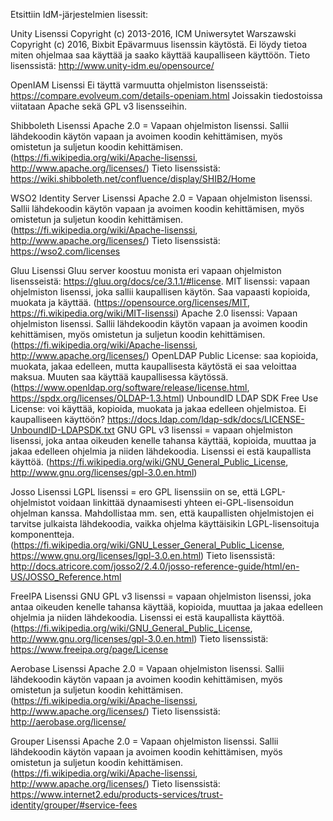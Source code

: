 Etsittiin IdM-järjestelmien lisessit:

Unity
Lisenssi
Copyright (c) 2013-2016, ICM Uniwersytet Warszawski
Copyright (c) 2016, Bixbit
Epävarmuus lisenssin käytöstä. Ei löydy tietoa miten ohjelmaa saa käyttää ja saako käyttää kaupalliseen käyttöön.
Tieto lisenssistä: http://www.unity-idm.eu/opensource/

OpenIAM
Lisenssi
Ei täyttä varmuutta ohjelmiston lisensseistä: https://compare.evolveum.com/details-openiam.html
Joissakin tiedostoissa viitataan Apache sekä GPL v3 lisensseihin. 

Shibboleth
Lisenssi
Apache 2.0 = Vapaan ohjelmiston lisenssi. Sallii lähdekoodin käytön vapaan ja avoimen koodin kehittämisen, myös omistetun ja suljetun koodin kehittämisen. (https://fi.wikipedia.org/wiki/Apache-lisenssi, http://www.apache.org/licenses/)
Tieto lisenssistä: https://wiki.shibboleth.net/confluence/display/SHIB2/Home

WSO2 Identity Server
Lisenssi
Apache 2.0 = Vapaan ohjelmiston lisenssi. Sallii lähdekoodin käytön vapaan ja avoimen koodin kehittämisen, myös omistetun ja suljetun koodin kehittämisen. (https://fi.wikipedia.org/wiki/Apache-lisenssi, http://www.apache.org/licenses/)
Tieto lisenssistä: https://wso2.com/licenses

Gluu
Lisenssi
Gluu server koostuu monista eri vapaan ohjelmiston lisensseistä: https://gluu.org/docs/ce/3.1.1/#license.
MIT lisenssi: vapaan ohjelmiston lisenssi, joka sallii kaupallisen käytön. Saa vapaasti kopioida, muokata ja käyttää.  (https://opensource.org/licenses/MIT, https://fi.wikipedia.org/wiki/MIT-lisenssi)
Apache 2.0 lisenssi: Vapaan ohjelmiston lisenssi. Sallii lähdekoodin käytön vapaan ja avoimen koodin kehittämisen, myös omistetun ja suljetun koodin kehittämisen. (https://fi.wikipedia.org/wiki/Apache-lisenssi, http://www.apache.org/licenses/)
OpenLDAP Public License: saa kopioida, muokata, jakaa edelleen, mutta kaupallisesta käytöstä ei saa veloittaa maksua. Muuten saa käyttää kaupallisessa käytössä. (https://www.openldap.org/software/release/license.html, https://spdx.org/licenses/OLDAP-1.3.html)
UnboundID LDAP SDK Free Use License: voi käyttää, kopioida, muokata ja jakaa edelleen ohjelmistoa. Ei kaupalliseen käyttöön? https://docs.ldap.com/ldap-sdk/docs/LICENSE-UnboundID-LDAPSDK.txt
GNU GPL v3 lisenssi = vapaan ohjelmiston lisenssi, joka antaa oikeuden kenelle tahansa käyttää, kopioida, muuttaa ja jakaa edelleen ohjelmia ja niiden lähdekoodia. Lisenssi ei estä kaupallista käyttöä.
(https://fi.wikipedia.org/wiki/GNU_General_Public_License, http://www.gnu.org/licenses/gpl-3.0.en.html)

Josso
Lisenssi
LGPL lisenssi = ero GPL lisenssiin on se, että LGPL-ohjelmistot voidaan linkittää dynaamisesti yhteen ei-GPL-lisensoidun ohjelman kanssa. Mahdollistaa mm. sen, että kaupallisten ohjelmistojen ei tarvitse julkaista lähdekoodia, vaikka ohjelma käyttäisikin LGPL-lisensoituja komponentteja.   
(https://fi.wikipedia.org/wiki/GNU_Lesser_General_Public_License, https://www.gnu.org/licenses/lgpl-3.0.en.html)
Tieto lisenssistä: http://docs.atricore.com/josso2/2.4.0/josso-reference-guide/html/en-US/JOSSO_Reference.html

FreeIPA
Lisenssi
GNU GPL v3 lisenssi = vapaan ohjelmiston lisenssi, joka antaa oikeuden kenelle tahansa käyttää, kopioida, muuttaa ja jakaa edelleen ohjelmia ja niiden lähdekoodia. Lisenssi ei estä kaupallista käyttöä.
(https://fi.wikipedia.org/wiki/GNU_General_Public_License, http://www.gnu.org/licenses/gpl-3.0.en.html)
Tieto lisenssistä: https://www.freeipa.org/page/License

Aerobase
Lisenssi
Apache 2.0 = Vapaan ohjelmiston lisenssi. Sallii lähdekoodin käytön vapaan ja avoimen koodin kehittämisen, myös omistetun ja suljetun koodin kehittämisen. (https://fi.wikipedia.org/wiki/Apache-lisenssi, http://www.apache.org/licenses/)
Tieto lisenssistä: http://aerobase.org/license/

Grouper
Lisenssi
Apache 2.0 = Vapaan ohjelmiston lisenssi. Sallii lähdekoodin käytön vapaan ja avoimen koodin kehittämisen, myös omistetun ja suljetun koodin kehittämisen.  (https://fi.wikipedia.org/wiki/Apache-lisenssi, http://www.apache.org/licenses/)
Tieto lisenssistä: https://www.internet2.edu/products-services/trust-identity/grouper/#service-fees
